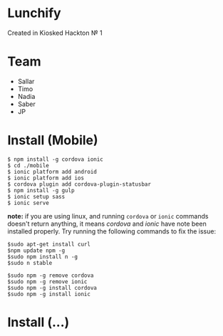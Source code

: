 # Lunchify
Created in Kiosked Hackton № 1

# Team
- Sallar
- Timo
- Nadia
- Saber
- JP

# Install (Mobile)

    $ npm install -g cordova ionic
    $ cd ./mobile
    $ ionic platform add android
    $ ionic platform add ios
    $ cordova plugin add cordova-plugin-statusbar
    $ npm install -g gulp
    $ ionic setup sass
    $ ionic serve
   
   **note:** if you are using linux, and running `cordova` or `ionic` commands doesn't return anything, it means _cordova_ and _ionic_ have note been installed properly. Try running the following commands to fix the issue:
    
    $sudo apt-get install curl
    $npm update npm -g
    $sudo npm install n -g
    $sudo n stable
     
    $sudo npm -g remove cordova
    $sudo npm -g remove ionic
    $sudo npm -g install cordova
    $sudo npm -g install ionic
    
# Install (...)
